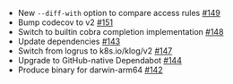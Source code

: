 * New `--diff-with` option to compare access rules [#149](https://github.com/willbtlr/rakkess/pull/149)
* Bump codecov to v2 [#151](https://github.com/willbtlr/rakkess/pull/151)
* Switch to builtin cobra completion implementation [#148](https://github.com/willbtlr/rakkess/pull/148)
* Update dependencies [#143](https://github.com/willbtlr/rakkess/pull/143)
* Switch from logrus to k8s.io/klog/v2 [#147](https://github.com/willbtlr/rakkess/pull/147)
* Upgrade to GitHub-native Dependabot [#144](https://github.com/willbtlr/rakkess/pull/144)
* Produce binary for darwin-arm64 [#142](https://github.com/willbtlr/rakkess/pull/142)
